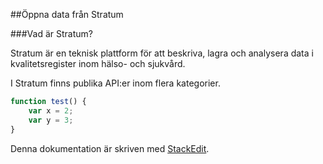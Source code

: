 ##Öppna data från Stratum

###Vad är Stratum?

Stratum är en teknisk plattform för att beskriva, lagra och analysera data i kvalitetsregister inom hälso- och sjukvård.

I Stratum finns publika API:er inom flera kategorier. 

```javascript
function test() {
	var x = 2;
	var y = 3;
}
```

Denna dokumentation är skriven med [<i class="icon-provider-stackedit"></i> StackEdit](https://stackedit.io/).
